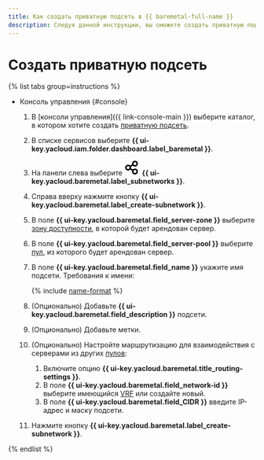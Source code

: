 ```yaml
---
title: Как создать приватную подсеть в {{ baremetal-full-name }}
description: Следуя данной инструкции, вы сможете создать приватную подсеть, к которой подключите ваши серверы в {{ baremetal-full-name }}.
---
```


# Создать приватную подсеть

{% list tabs group=instructions %}

- Консоль управления {#console}

  1. В [консоли управления]({{ link-console-main }}) выберите каталог, в котором хотите создать [приватную подсеть](../concepts/network.md#private-subnet).
  1. В списке сервисов выберите **{{ ui-key.yacloud.iam.folder.dashboard.label_baremetal }}**.
  1. На панели слева выберите ![icon](../../_assets/console-icons/nodes-right.svg) **{{ ui-key.yacloud.baremetal.label_subnetworks }}**.
  1. Справа вверху нажмите кнопку **{{ ui-key.yacloud.baremetal.label_create-subnetwork }}**.
  1. В поле **{{ ui-key.yacloud.baremetal.field_server-zone }}** выберите [зону доступности](../../overview/concepts/geo-scope.md), в которой будет арендован сервер.
  1. В поле **{{ ui-key.yacloud.baremetal.field_server-pool }}** выберите [пул](../concepts/servers.md#server-pools), из которого будет арендован сервер.
  1. В поле **{{ ui-key.yacloud.baremetal.field_name }}** укажите имя подсети. Требования к имени:

     {% include [name-format](../../_includes/name-format.md) %}

  1. (Опционально) Добавьте **{{ ui-key.yacloud.baremetal.field_description }}** подсети.
  1. (Опционально) Добавьте метки.
  1. (Опционально) Настройте маршрутизацию для взаимодействия с серверами из других [пулов](../concepts/servers.md#server-pools):

     1. Включите опцию **{{ ui-key.yacloud.baremetal.title_routing-settings }}**.
     1. В поле **{{ ui-key.yacloud.baremetal.field_network-id }}** выберите имеющийся [VRF](../concepts/network.md#vrf-segment) или создайте новый.
     1. В поле **{{ ui-key.yacloud.baremetal.field_CIDR }}** введите IP-адрес и маску подсети.

  1. Нажмите кнопку **{{ ui-key.yacloud.baremetal.label_create-subnetwork }}**.

{% endlist %}
